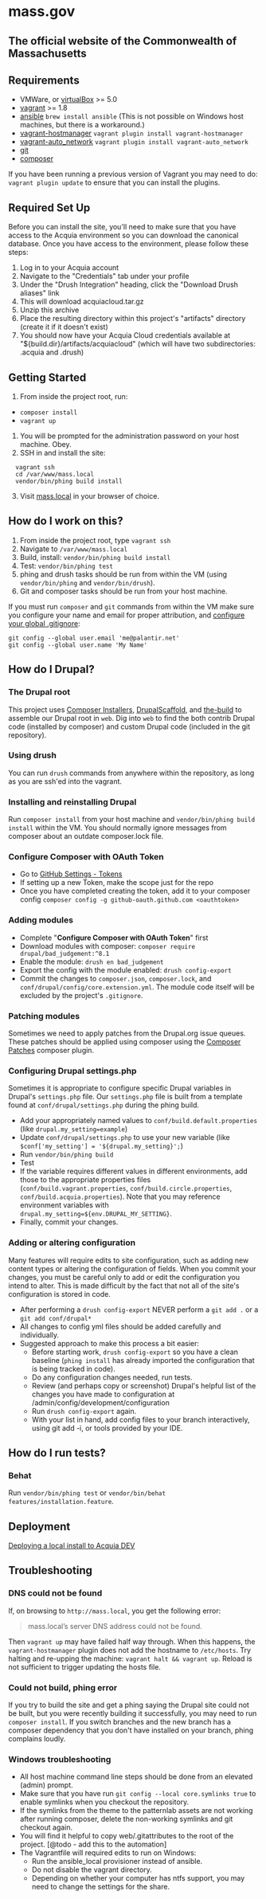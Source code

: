 # mass.gov
## The official website of the Commonwealth of Massachusetts

## Requirements

* VMWare, or [virtualBox](https://www.virtualbox.org/wiki/Downloads) >= 5.0
* [vagrant](http://downloads.vagrantup.com/) >= 1.8
* [ansible](https://github.com/ansible/ansible) `brew install ansible`  (This is not possible on Windows host machines, but there is a workaround.)
* [vagrant-hostmanager](https://github.com/smdahlen/vagrant-hostmanager) `vagrant plugin install vagrant-hostmanager`
* [vagrant-auto_network](https://github.com/oscar-stack/vagrant-auto_network) `vagrant plugin install vagrant-auto_network`
* [git](https://git-scm.com/downloads)
* [composer](https://getcomposer.org/)


If you have been running a previous version of Vagrant you may need to do: `vagrant plugin update` to ensure that you can install the plugins.

## Required Set Up
Before you can install the site, you'll need to make sure that you have access to the Acquia environment so you can download the canonical database. Once you have access to the environment, please follow these steps:

1. Log in to your Acquia account
1. Navigate to the "Credentials" tab under your profile
1. Under the "Drush Integration" heading, click the "Download Drush aliases" link
1. This will download acquiacloud.tar.gz
1. Unzip this archive
1. Place the resulting directory within this project's "artifacts" directory (create it if it doesn't exist)
1. You should now have your Acquia Cloud credentials available at "${build.dir}/artifacts/acquiacloud" (which will have two subdirectories: .acquia and .drush)


## Getting Started

1. From inside the project root, run:
 * `composer install`
 * `vagrant up`
1. You will be prompted for the administration password on your host machine. Obey.
1. SSH in and install the site:

  ```
    vagrant ssh
    cd /var/www/mass.local
    vendor/bin/phing build install
  ```

3. Visit [mass.local](http://mass.local) in your browser of choice.

## How do I work on this?

1. From inside the project root, type `vagrant ssh`
1. Navigate to `/var/www/mass.local`
1. Build, install: `vendor/bin/phing build install`
1. Test: `vendor/bin/phing test`
1. phing and drush tasks should be run from within the VM (using `vendor/bin/phing` and `vendor/bin/drush`).
1. Git and composer tasks should be run from your host machine.

If you must run `composer` and `git` commands from within the VM make sure you configure your name and email for proper attribution, and [configure your global .gitignore](https://github.com/palantirnet/development_documentation/blob/master/guidelines/git/gitignore.md):

```
git config --global user.email 'me@palantir.net'
git config --global user.name 'My Name'
```

## How do I Drupal?

### The Drupal root

This project uses [Composer Installers](https://github.com/composer/installers), [DrupalScaffold](https://github.com/drupal-composer/drupal-scaffold), and [the-build](https://github.com/palantirnet/the-build) to assemble our Drupal root in `web`. Dig into `web` to find the both contrib Drupal code (installed by composer) and custom Drupal code (included in the git repository).

### Using drush

You can run `drush` commands from anywhere within the repository, as long as you are ssh'ed into the vagrant.

### Installing and reinstalling Drupal

Run `composer install` from your host machine and `vendor/bin/phing build install` within the VM.
You should normally ignore messages from composer about an outdate composer.lock file.

### Configure Composer with OAuth Token
* Go to [GitHub Settings - Tokens](https://github.com/settings/tokens)
* If setting up a new Token, make the scope just for the repo
* Once you have completed creating the token, add it to your composer config `composer config -g github-oauth.github.com <oauthtoken>`

### Adding modules

* Complete "__Configure Composer with OAuth Token__" first
* Download modules with composer: `composer require drupal/bad_judgement:^8.1`
* Enable the module: `drush en bad_judgement`
* Export the config with the module enabled: `drush config-export`
* Commit the changes to `composer.json`, `composer.lock`, and `conf/drupal/config/core.extension.yml`. The module code itself will be excluded by the project's `.gitignore`.

### Patching modules

Sometimes we need to apply patches from the Drupal.org issue queues. These patches should be applied using composer using the [Composer Patches](https://github.com/cweagans/composer-patches) composer plugin.

### Configuring Drupal settings.php

Sometimes it is appropriate to configure specific Drupal variables in Drupal's `settings.php` file. Our `settings.php` file is built from a template found at `conf/drupal/settings.php` during the phing build.

* Add your appropriately named values to `conf/build.default.properties` (like `drupal.my_setting=example`)
* Update `conf/drupal/settings.php` to use your new variable (like `$conf['my_setting'] = '${drupal.my_setting}';`)
* Run `vendor/bin/phing build`
* Test
* If the variable requires different values in different environments, add those to the appropriate properties files (`conf/build.vagrant.properties`, `conf/build.circle.properties`, `conf/build.acquia.properties`). Note that you may reference environment variables with `drupal.my_setting=${env.DRUPAL_MY_SETTING}`.
* Finally, commit your changes.

### Adding or altering configuration

Many features will require edits to site configuration, such as adding new content types or altering the configuration of fields.  When you commit your changes, you must be careful only to add or edit the configuration you intend to alter.  This is made difficult by the fact that not all of the site's configuration is stored in code.
* After performing a `drush config-export` NEVER perform a `git add .` or a `git add conf/drupal*`
* All changes to config yml files should be added carefully and individually.
* Suggested approach to make this process a bit easier:
   * Before starting work, `drush config-export` so you have a clean baseline (`phing install` has already imported the configuration that is being tracked in code).
   * Do any configuration changes needed, run tests.
   * Review (and perhaps copy or screenshot) Drupal's helpful list of the changes you have made to configuration at /admin/config/development/configuration
   * Run `drush config-export` again.
   * With your list in hand, add config files to your branch interactively, using git add -i, or tools provided by your IDE.

## How do I run tests?

### Behat

Run `vendor/bin/phing test` or `vendor/bin/behat features/installation.feature`.

## Deployment

[Deploying a local install to Acquia DEV](docs/deploy.md)

## Troubleshooting

### DNS could not be found

If, on browsing to `http://mass.local`, you get the following error:
> mass.local’s server DNS address could not be found.

Then `vagrant up` may have failed half way through. When this happens, the `vagrant-hostmanager` plugin does not add the hostname to `/etc/hosts`. Try halting and re-upping the machine: `vagrant halt && vagrant up`. Reload is not sufficient to trigger updating the hosts file.

### Could not build, phing error

If you try to build the site and get a phing saying the Drupal site could not be built, but you were recently building it successfully, you may need to run `composer install`. If you switch branches and the new branch has a composer dependency that you don't have installed on your branch, phing complains loudly.

### Windows troubleshooting

- All host machine command line steps should be done from an elevated (admin) prompt.
- Make sure that you have run `git config --local core.symlinks true` to enable symlinks when
you checkout the repository.
- If the symlinks from the theme to the patternlab assets are not working after running composer, 
delete the non-working symlinks and git checkout again.
- You will find it helpful to copy web/.gitattributes to the root of the project.  [@todo - add this to the automation]
- The Vagrantfile will required edits to run on Windows: 
   - Run the ansible_local provisioner instead of ansible. 
   - Do not disable the vagrant directory.
   - Depending on whether your computer has ntfs support, you may need to change the settings for the share.
